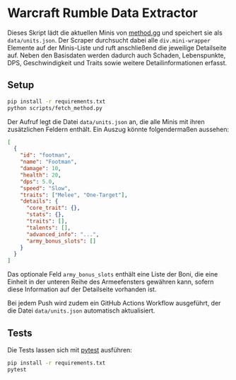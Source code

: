 # Warcraft Rumble Data Extractor

Dieses Skript lädt die aktuellen Minis von [method.gg](https://www.method.gg/warcraft-rumble/minis) und speichert sie als `data/units.json`.
Der Scraper durchsucht dabei alle `div.mini-wrapper` Elemente auf der Minis-Liste und ruft anschließend die jeweilige Detailseite auf.
Neben den Basisdaten werden dadurch auch Schaden, Lebenspunkte, DPS, Geschwindigkeit und Traits sowie weitere Detailinformationen erfasst.

## Setup

```bash
pip install -r requirements.txt
python scripts/fetch_method.py
```

Der Aufruf legt die Datei `data/units.json` an, die alle Minis mit ihren
zusätzlichen Feldern enthält. Ein Auszug könnte folgendermaßen aussehen:

```json
[
  {
    "id": "footman",
    "name": "Footman",
    "damage": 10,
    "health": 20,
    "dps": 5.0,
    "speed": "Slow",
    "traits": ["Melee", "One-Target"],
    "details": {
      "core_trait": {},
      "stats": {},
      "traits": [],
      "talents": [],
      "advanced_info": "...",
      "army_bonus_slots": []
    }
  }
]
```

Das optionale Feld `army_bonus_slots` enthält eine Liste der Boni, die eine
Einheit in der unteren Reihe des Armeefensters gewähren kann, sofern diese
Information auf der Detailseite vorhanden ist.

Bei jedem Push wird zudem ein GitHub Actions Workflow ausgeführt, der die Datei `data/units.json` automatisch aktualisiert.

## Tests

Die Tests lassen sich mit [pytest](https://pytest.org) ausführen:

```bash
pip install -r requirements.txt
pytest
```
